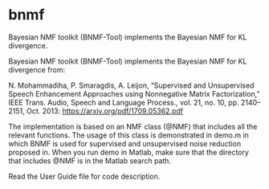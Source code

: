 # bnmf
Bayesian NMF toolkit (BNMF-Tool) implements the Bayesian NMF for KL divergence.

Bayesian NMF toolkit (BNMF-Tool) implements the Bayesian NMF for KL divergence from:

N. Mohammadiha, P. Smaragdis, A. Leijon, “Supervised and Unsupervised Speech Enhancement Approaches using Nonnegative Matrix Factorization,” IEEE Trans. Audio, Speech and Language Process., vol. 21, no. 10, pp. 2140–2151, Oct. 2013:
https://arxiv.org/pdf/1709.05362.pdf

The implementation is based on an NMF class (@NMF) that includes all the relevant functions. The usage of this class is demonstrated in demo.m in which BNMF is used for supervised and unsupervised noise reduction proposed in. When you run demo in Matlab, make sure that the directory that includes @NMF is in the Matlab search path.

Read the User Guide file for code description.
